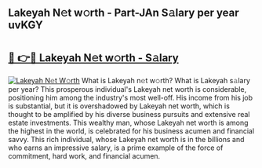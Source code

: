 ## Lakeyah N𝚎t w𝚘rth - Part-JAn S𝚊lary per year uvKGY

# <h2><a href="http://gc1ihq.nevu.top/?p=Lakeyah">🔗 👉🔴 Lakeyah N𝚎t w𝚘rth - S𝚊lary</a></h2>

[![Lakeyah N𝚎t W𝚘rth](https://i.imgur.com/Oavwk0R.jpeg)](http://gc1ihq.nevu.top/?p=Lakeyah)
What is Lakeyah n𝚎t w𝚘rth? What is Lakeyah s𝚊lary per year?
This prosperous individual's Lakeyah net worth is considerable, positioning him among the industry's most well-off. His income from his job is substantial, but it is overshadowed by Lakeyah net worth, which is thought to be amplified by his diverse business pursuits and extensive real estate investments. This wealthy man, whose Lakeyah net worth is among the highest in the world, is celebrated for his business acumen and financial savvy. This rich individual, whose Lakeyah net worth is in the billions and who earns an impressive salary, is a prime example of the force of commitment, hard work, and financial acumen.
